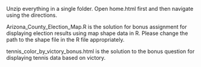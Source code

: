 Unzip everything in a single folder. Open home.html first and then navigate using the directions.

Arizona_County_Election_Map.R is the solution for bonus assignment for displaying election results using map shape data in R. Please change the path to the shape file in the R file appropriately.

tennis_color_by_victory_bonus.html is the solution to the bonus question for displaying tennis data based on victory.